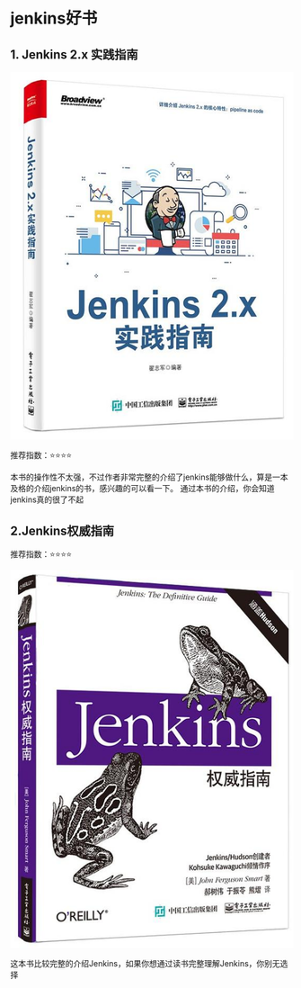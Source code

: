 # jenkins好书

## 1. Jenkins 2.x 实践指南


![Jenkins 2.x 实践指南](./Jenkins%202.x%20实践指南.jpg)

推荐指数：⭐️⭐️⭐️⭐️

本书的操作性不太强，不过作者非常完整的介绍了jenkins能够做什么，算是一本及格的介绍jenkins的书，感兴趣的可以看一下。 通过本书的介绍，你会知道jenkins真的很了不起


## 2.Jenkins权威指南

推荐指数：⭐️⭐️⭐️⭐️

![Jenkins权威指南](./Jenkins权威指南.jpg)

这本书比较完整的介绍Jenkins，如果你想通过读书完整理解Jenkins，你别无选择